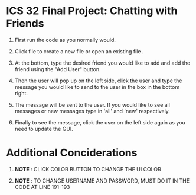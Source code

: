 # **ICS 32 Final Project: Chatting with Friends**
1. First run the code as you normally would.

2. Click file to create a new file or open an existing file .

3. At the bottom, type the desired friend you would like to add and add the friend using the "Add User" button.

4. Then the user will pop up on the left side, click the user and type the message you would like to send to the user in the box in the bottom right. 

5. The message will be sent to the user. If you would like to see all messages or new messages type in 'all' and 'new' respectively.

6. Finally to see the message, click the user on the left side again as you need to update the GUI.

# Additional Conciderations
1. __NOTE__ : CLICK COLOR BUTTON TO CHANGE THE UI COLOR

2. __NOTE__ : TO CHANGE USERNAME AND PASSWORD, MUST DO IT IN THE CODE AT LINE 191-193